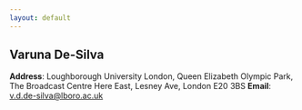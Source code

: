 ```yaml
---
layout: default
---
```


## Varuna De-Silva

**Address**: Loughborough University London, Queen Elizabeth Olympic Park, The Broadcast Centre Here East, Lesney Ave, London E20 3BS
**Email**: [v.d.de-silva@lboro.ac.uk](mailto:v.d.de-silva@lboro.ac.uk)
